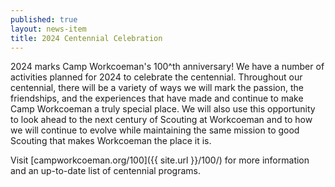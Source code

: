 ```yaml
---
published: true
layout: news-item
title: 2024 Centennial Celebration
---
```


2024 marks Camp Workcoeman's 100^th anniversary! We have a number of activities planned for 2024 to celebrate the centennial. Throughout our centennial, there will be a variety of ways we will mark the passion, the friendships, and the experiences that have made and continue to make Camp Workcoeman a truly special place. We will also use this opportunity to look ahead to the next century of Scouting at Workcoeman and to how we will continue to evolve while maintaining the same mission to good Scouting that makes Workcoeman the place it is.

Visit [campworkcoeman.org/100]({{ site.url }}/100/) for more information and an up-to-date list of centennial programs.
